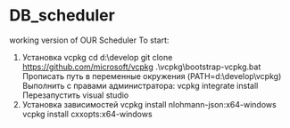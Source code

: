 # DB_scheduler
working version of OUR Scheduler
To start:
1. Установка vcpkg 
	cd d:\develop
	git clone https://github.com/microsoft/vcpkg
	.\vcpkg\bootstrap-vcpkg.bat
	Прописать путь в переменные окружения (PATH=d:\develop\vcpkg) 
	Выполнить с правами администратора:
	vcpkg integrate install
	Перезапустить visual studio
2. Установка зависимостей
	vcpkg install nlohmann-json:x64-windows
	vcpkg install cxxopts:x64-windows
